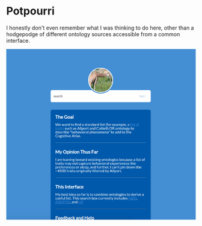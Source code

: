 # Potpourri

I honestly don't even remember what I was thinking to do here, other than
a hodgepodge of different ontology sources accessible from a common interface.

![img/portal.png](img/portal.png)
